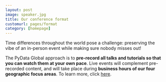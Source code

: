 ```yaml
---
layout: post
image: speaker.jpg
title: Our conference format
customurl: pages/format
category: [homepage]
---
```


Time differences throughout the world pose a challenge: preserving the
vibe of an in-person event while making sure nobody misses out!

The PyData Global approach is to **pre-record all talks and tutorials so that you
can watch them at your own pace**. Live events will complement pre-recorded
content, and will take place during **business hours of our four geographic focus
areas**. To learn more, click [here](pages/format).
